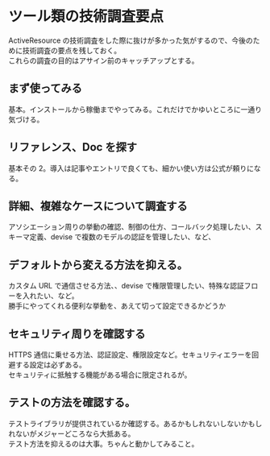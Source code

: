 # ツール類の技術調査要点

ActiveResource の技術調査をした際に抜けが多かった気がするので、今後のために技術調査の要点を残しておく。  
これらの調査の目的はアサイン前のキャッチアップとする。

## まず使ってみる

基本。インストールから稼働までやってみる。これだけでかゆいところに一通り気づける。

## リファレンス、Doc を探す

基本その 2。導入は記事やエントリで良くても、細かい使い方は公式が頼りになる。

## 詳細、複雑なケースについて調査する

アソシエーション周りの挙動の確認、制御の仕方、コールバック処理したい、スキーマ定義、devise で複数のモデルの認証を管理したい、など、

## デフォルトから変える方法を抑える。

カスタム URL で通信させる方法、、devise で権限管理したい、特殊な認証フローを入れたい、など。  
勝手にやってくれる便利な挙動を、あえて切って設定できるかどうか

## セキュリティ周りを確認する

HTTPS 通信に乗せる方法、認証設定、権限設定など。セキュリティエラーを回避する設定は必ずある。  
 セキュリティに抵触する機能がある場合に限定されるが。

## テストの方法を確認する。

テストライブラリが提供されているか確認する。あるかもしれないしないかもしれないがメジャーどころなら大抵ある。  
テスト方法を抑えるのは大事。ちゃんと動かしてみること。

